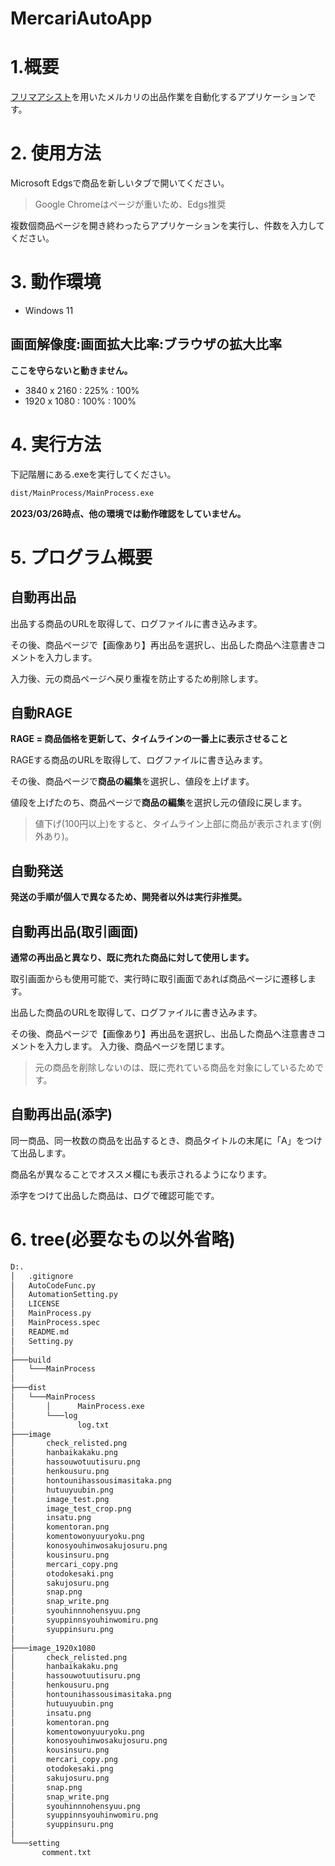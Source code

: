 # MercariAutoApp

# 1.概要

[フリマアシスト](https://chrome.google.com/webstore/detail/%E3%83%95%E3%83%AA%E3%83%9E%E3%82%A2%E3%82%B7%E3%82%B9%E3%83%88/jcbljdgnpcckiamdgmnfhijgkkaogmgg)を用いたメルカリの出品作業を自動化するアプリケーションです。

# 2. 使用方法

Microsoft Edgsで商品を新しいタブで開いてください。
> Google Chromeはページが重いため、Edgs推奨

複数個商品ページを開き終わったらアプリケーションを実行し、件数を入力してください。

# 3. 動作環境

- Windows 11

## 画面解像度:画面拡大比率:ブラウザの拡大比率

**ここを守らないと動きません。**

- 3840 x 2160 : 225% : 100%
- 1920 x 1080 : 100% : 100%

# 4. 実行方法

下記階層にある.exeを実行してください。
``` cmd
dist/MainProcess/MainProcess.exe
```

**2023/03/26時点、他の環境では動作確認をしていません。**

# 5. プログラム概要

## 自動再出品

出品する商品のURLを取得して、ログファイルに書き込みます。

その後、商品ページで【画像あり】再出品を選択し、出品した商品へ注意書きコメントを入力します。

入力後、元の商品ページへ戻り重複を防止するため削除します。

## 自動RAGE

**RAGE = 商品価格を更新して、タイムラインの一番上に表示させること**

RAGEする商品のURLを取得して、ログファイルに書き込みます。

その後、商品ページで**商品の編集**を選択し、値段を上げます。

値段を上げたのち、商品ページで**商品の編集**を選択し元の値段に戻します。
> 値下げ(100円以上)をすると、タイムライン上部に商品が表示されます(例外あり)。

## 自動発送

**発送の手順が個人で異なるため、開発者以外は実行非推奨。**

## 自動再出品(取引画面)

**通常の再出品と異なり、既に売れた商品に対して使用します。**

取引画面からも使用可能で、実行時に取引画面であれば商品ページに遷移します。

出品した商品のURLを取得して、ログファイルに書き込みます。

その後、商品ページで【画像あり】再出品を選択し、出品した商品へ注意書きコメントを入力します。
入力後、商品ページを閉じます。
> 元の商品を削除しないのは、既に売れている商品を対象にしているためです。

## 自動再出品(添字)

同一商品、同一枚数の商品を出品するとき、商品タイトルの末尾に「A」をつけて出品します。

商品名が異なることでオススメ欄にも表示されるようになります。

添字をつけて出品した商品は、ログで確認可能です。

# 6. tree(必要なもの以外省略)

``` cmd
D:.
│   .gitignore
│   AutoCodeFunc.py
│   AutomationSetting.py
│   LICENSE
│   MainProcess.py
│   MainProcess.spec
│   README.md
│   Setting.py
│   
├───build
│   └───MainProcess
│               
├───dist
│   └───MainProcess
│       │      MainProcess.exe
│       └───log
│              log.txt
├───image
│       check_relisted.png
│       hanbaikakaku.png
│       hassouwotuutisuru.png
│       henkousuru.png
│       hontounihassousimasitaka.png
│       hutuuyuubin.png
│       image_test.png
│       image_test_crop.png
│       insatu.png
│       komentoran.png
│       komentowonyuuryoku.png
│       konosyouhinwosakujosuru.png
│       kousinsuru.png
│       mercari_copy.png
│       otodokesaki.png
│       sakujosuru.png
│       snap.png
│       snap_write.png
│       syouhinnnohensyuu.png
│       syuppinnsyouhinwomiru.png
│       syuppinsuru.png
│       
├───image_1920x1080
│       check_relisted.png
│       hanbaikakaku.png
│       hassouwotuutisuru.png
│       henkousuru.png
│       hontounihassousimasitaka.png
│       hutuuyuubin.png
│       insatu.png
│       komentoran.png
│       komentowonyuuryoku.png
│       konosyouhinwosakujosuru.png
│       kousinsuru.png
│       mercari_copy.png
│       otodokesaki.png
│       sakujosuru.png
│       snap.png
│       snap_write.png
│       syouhinnnohensyuu.png
│       syuppinnsyouhinwomiru.png
│       syuppinsuru.png
│       
└───setting
       comment.txt
```
